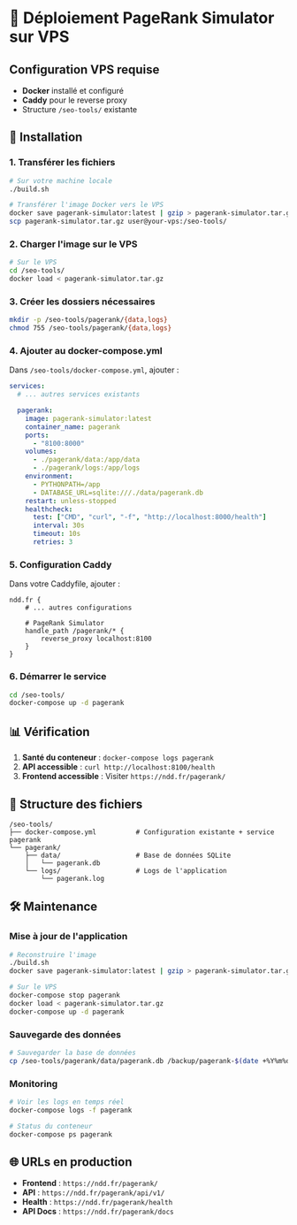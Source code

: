 # 🚀 Déploiement PageRank Simulator sur VPS

## Configuration VPS requise

- **Docker** installé et configuré
- **Caddy** pour le reverse proxy
- Structure `/seo-tools/` existante

## 🔧 Installation

### 1. Transférer les fichiers

```bash
# Sur votre machine locale
./build.sh

# Transférer l'image Docker vers le VPS
docker save pagerank-simulator:latest | gzip > pagerank-simulator.tar.gz
scp pagerank-simulator.tar.gz user@your-vps:/seo-tools/
```

### 2. Charger l'image sur le VPS

```bash
# Sur le VPS
cd /seo-tools/
docker load < pagerank-simulator.tar.gz
```

### 3. Créer les dossiers nécessaires

```bash
mkdir -p /seo-tools/pagerank/{data,logs}
chmod 755 /seo-tools/pagerank/{data,logs}
```

### 4. Ajouter au docker-compose.yml

Dans `/seo-tools/docker-compose.yml`, ajouter :

```yaml
services:
  # ... autres services existants

  pagerank:
    image: pagerank-simulator:latest
    container_name: pagerank
    ports:
      - "8100:8000"
    volumes:
      - ./pagerank/data:/app/data
      - ./pagerank/logs:/app/logs
    environment:
      - PYTHONPATH=/app
      - DATABASE_URL=sqlite:///./data/pagerank.db
    restart: unless-stopped
    healthcheck:
      test: ["CMD", "curl", "-f", "http://localhost:8000/health"]
      interval: 30s
      timeout: 10s
      retries: 3
```

### 5. Configuration Caddy

Dans votre Caddyfile, ajouter :

```caddy
ndd.fr {
    # ... autres configurations

    # PageRank Simulator
    handle_path /pagerank/* {
        reverse_proxy localhost:8100
    }
}
```

### 6. Démarrer le service

```bash
cd /seo-tools/
docker-compose up -d pagerank
```

## 📊 Vérification

1. **Santé du conteneur** : `docker-compose logs pagerank`
2. **API accessible** : `curl http://localhost:8100/health`
3. **Frontend accessible** : Visiter `https://ndd.fr/pagerank/`

## 🔧 Structure des fichiers

```
/seo-tools/
├── docker-compose.yml          # Configuration existante + service pagerank
└── pagerank/
    ├── data/                   # Base de données SQLite
    │   └── pagerank.db
    └── logs/                   # Logs de l'application
        └── pagerank.log
```

## 🛠️ Maintenance

### Mise à jour de l'application

```bash
# Reconstruire l'image
./build.sh
docker save pagerank-simulator:latest | gzip > pagerank-simulator.tar.gz

# Sur le VPS
docker-compose stop pagerank
docker load < pagerank-simulator.tar.gz
docker-compose up -d pagerank
```

### Sauvegarde des données

```bash
# Sauvegarder la base de données
cp /seo-tools/pagerank/data/pagerank.db /backup/pagerank-$(date +%Y%m%d).db
```

### Monitoring

```bash
# Voir les logs en temps réel
docker-compose logs -f pagerank

# Status du conteneur
docker-compose ps pagerank
```

## 🌐 URLs en production

- **Frontend** : `https://ndd.fr/pagerank/`
- **API** : `https://ndd.fr/pagerank/api/v1/`
- **Health** : `https://ndd.fr/pagerank/health`
- **API Docs** : `https://ndd.fr/pagerank/docs`